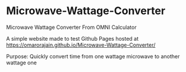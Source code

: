 # Microwave-Wattage-Converter
Microwave Wattage Converter From OMNI Calculator

A simple website made to test Github Pages hosted at https://omarorajain.github.io/Microwave-Wattage-Converter/

Purpose: Quickly convert time from one wattage microwave to another wattage one
